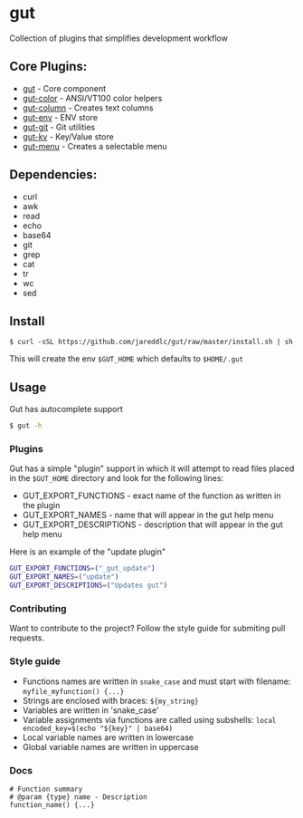 # gut

Collection of plugins that simplifies development workflow

## Core Plugins:
* [gut](#gut) - Core component
* [gut-color](#gut-color) - ANSI/VT100 color helpers
* [gut-column](#gut-column) - Creates text columns
* [gut-env](#gut-env) - ENV store
* [gut-git](#gut-git) - Git utilities
* [gut-kv](#gut-kv) - Key/Value store
* [gut-menu](#gut-menu) - Creates a selectable menu

## Dependencies:
* curl
* awk
* read
* echo
* base64
* git
* grep
* cat
* tr
* wc
* sed

## Install

```
$ curl -sSL https://github.com/jareddlc/gut/raw/master/install.sh | sh
```

This will create the env `$GUT_HOME` which defaults to `$HOME/.gut`

## Usage
Gut has autocomplete support

```bash
$ gut -h
```

### Plugins

Gut has a simple "plugin" support in which it will attempt to read files placed in the `$GUT_HOME` directory and look for the following lines:

* GUT_EXPORT_FUNCTIONS - exact name of the function as written in the plugin
* GUT_EXPORT_NAMES - name that will appear in the gut help menu
* GUT_EXPORT_DESCRIPTIONS - description that will appear in the gut help menu

Here is an example of the "update plugin"

```bash
GUT_EXPORT_FUNCTIONS=("_gut_update")
GUT_EXPORT_NAMES=("update")
GUT_EXPORT_DESCRIPTIONS=("Updates gut")
```

### Contributing
Want to contribute to the project? Follow the style guide for submiting pull requests.

### Style guide

* Functions names are written in `snake_case` and must start with filename: `myfile_myfunction() {...}`
* Strings are enclosed with braces: `${my_string}`
* Variables are written in 'snake_case'
* Variable assignments via functions are called using subshells: `local encoded_key=$(echo "${key}" | base64)`
* Local variable names are written in lowercase
* Global variable names are written in uppercase

### Docs

```
# Function summary
# @param {type} name - Description
function_name() {...}
```
